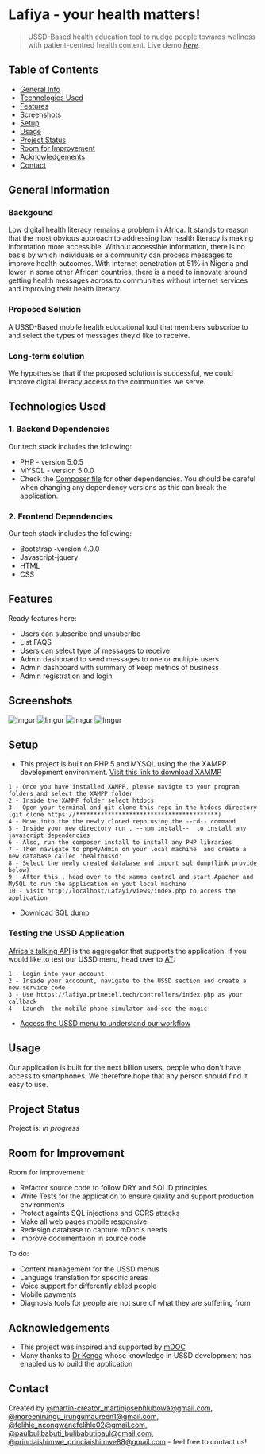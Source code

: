 # Lafiya - your health matters!
> USSD-Based health education tool to nudge people towards wellness with patient-centred health content.
> Live demo [_here_](https://lafiya.primetel.tech/views/index.php). 

## Table of Contents
* [General Info](#general-information)
* [Technologies Used](#technologies-used)
* [Features](#features)
* [Screenshots](#screenshots)
* [Setup](#setup)
* [Usage](#usage)
* [Project Status](#project-status)
* [Room for Improvement](#room-for-improvement)
* [Acknowledgements](#acknowledgements)
* [Contact](#contact)



## General Information
### Backgound
Low digital health literacy remains a problem in Africa. It stands to reason that the most obvious approach to addressing low health literacy is making information more accessible. Without accessible information, there is no basis by which individuals or a community can process messages to improve health outcomes. With internet penetration at 51% in Nigeria and lower in some other African countries, there is a need to innovate around getting health messages across to communities without internet services and improving their health literacy.

### Proposed Solution
A USSD-Based mobile health educational tool that members subscribe to and select the types of messages they’d like to receive.


### Long-term solution
We hypothesise that if the proposed solution is successful, we could improve digital literacy access to the communities we serve.




## Technologies Used

### 1. Backend Dependencies
Our tech stack includes the following:
- PHP - version 5.0.5
- MYSQL - version 5.0.0
- Check the [Composer file](./composer.json) for other dependencies. You should be careful when changing any  dependency versions as this  can break the application. 

### 2. Frontend Dependencies
Our tech stack includes the following:
- Bootstrap -version 4.0.0
- Javascript-jquery
- HTML
- CSS

## Features
Ready features here:
- Users can subscribe and unsubcribe
- List FAQS
- Users can select type of messages to receive
- Admin dashboard to send messages to one or multiple users
- Admin dashboard with summary of keep metrics of business
- Admin registration and login


## Screenshots

![Imgur](/images/1.png)
![Imgur](/images/2.png)
![Imgur](/images/3.png)
![Imgur](/images/4.png)




## Setup

* This project is built on PHP 5 and MYSQL using the the XAMPP development environment. [Visit this link to download XAMMP](https://www.apachefriends.org/)
```
1 - Once you have installed XAMPP, please navigte to your program folders and select the XAMPP folder
2 - Inside the XAMMP folder select htdocs
3 - Open your terminal and git clone this repo in the htdocs directory (git clone https://****************************************)
4 - Move into the the newly cloned repo using the --cd-- command
5 - Inside your new directory run , --npm install--  to install any javascript dependencies
6 - Also, run the composer install to install any PHP libraries
7 - Then navigate to phpMyAdmin on your local machine  and create a new database called 'healthussd'
8 - Select the newly created database and import sql dump(link provide below)
9 - After this , head over to the xammp control and start Apacher and MySQL to run the application on yout local machine
10 - Visit http://localhost/Lafayi/views/index.php to access the application

```
* Download  [SQL dump ](./database/lafiya.sql)

### Testing the USSD Application

[Africa's talking API](https://africastalking.com/) is the aggregator that supports the application.  If you would like to test our USSD menu, head over  to [AT](https://africastalking.com/):
```
1 - Login into your account 
2 - Inside your acccount, navigate to the USSD section and create a new service code
3 - Use https://lafiya.primetel.tech/controllers/index.php as your callback
4 - Launch  the mobile phone simulator and see the magic!

```

* [Access the USSD menu to understand our workflow](https://drive.google.com/file/d/1j8zSddB81ISFrdrcg6Kj9eH4DmnFzNWr/view?usp=sharing)


## Usage
 Our application is built for the next billion users, people who don't have access to smartphones. We therefore hope that any person should find it easy to use. 



## Project Status
Project is: _in progress_ 


## Room for Improvement

Room for improvement:
- Refactor source code to follow DRY and SOLID principles
- Write Tests for the application to ensure quality and support production environments
- Protect againts SQL injections and CORS attacks
- Make all web pages mobile responsive
- Redesign database to capture mDoc's needs 
- Improve documentaion in source code

To do:
- Content management for  the USSD menus
- Language translation for specific areas
- Voice support for differently abled people
- Mobile payments
- Diagnosis tools for people are not sure of what they are suffering from


## Acknowledgements
- This project was inspired and supported by [mDOC](https://www.mymdoc.com/)
- Many thanks to [Dr Kenga](https://ke.linkedin.com/in/derduskenga) whose knowledge in USSD development has enabled us to build the application


## Contact
Created by [@martin-creator_martinjosephlubowa@gmail.com, @moreenirungu_irungumaureen1@gmail.com, @felihle_ncongwanefelihle02@gmail.com, @paulbulibabuti_bulibabutipaul@gmail.com, @princiaishimwe_princiaishimwe88@gmail.com](martinlubowa@outlook.com) - feel free to contact us!




